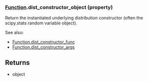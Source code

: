 ### [Function](Function.md).dist_constructor_object (property)




Return the instantiated underlying distribution constructor (often the
scipy.stats random variable object).

See also:

* [Function.dist_constructor_func](Function.dist_constructor_func.md)
* [Function.dist_constructor_args](Function.dist_constructor_args.md)

Returns
-------
* object

